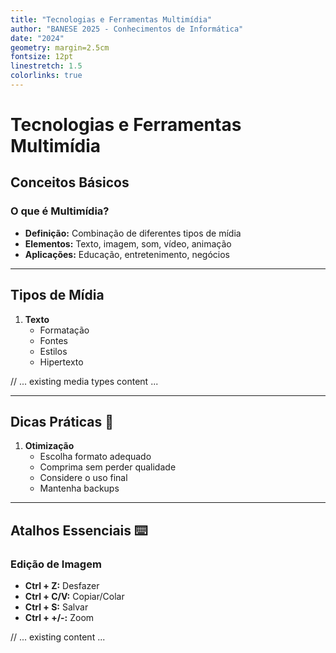 ```yaml
---
title: "Tecnologias e Ferramentas Multimídia"
author: "BANESE 2025 - Conhecimentos de Informática"
date: "2024"
geometry: margin=2.5cm
fontsize: 12pt
linestretch: 1.5
colorlinks: true
---
```


# Tecnologias e Ferramentas Multimídia

## Conceitos Básicos

### O que é Multimídia?
- **Definição:** Combinação de diferentes tipos de mídia
- **Elementos:** Texto, imagem, som, vídeo, animação
- **Aplicações:** Educação, entretenimento, negócios

---

## Tipos de Mídia

1. **Texto**
   - Formatação
   - Fontes
   - Estilos
   - Hipertexto

// ... existing media types content ...

---

## Dicas Práticas 🎯

1. **Otimização**
   - Escolha formato adequado
   - Comprima sem perder qualidade
   - Considere o uso final
   - Mantenha backups

---

## Atalhos Essenciais ⌨️

### Edição de Imagem
- **Ctrl + Z:** Desfazer
- **Ctrl + C/V:** Copiar/Colar
- **Ctrl + S:** Salvar
- **Ctrl + +/-:** Zoom

// ... existing content ...